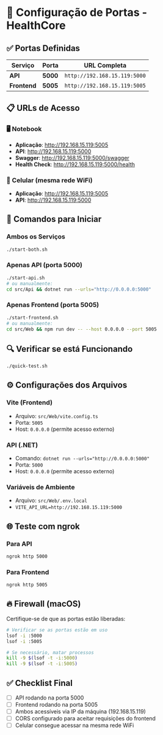 # 🔧 Configuração de Portas - HealthCore

## ✅ **Portas Definidas**

| Serviço | Porta | URL Completa |
|---------|-------|--------------|
| **API** | **5000** | `http://192.168.15.119:5000` |
| **Frontend** | **5005** | `http://192.168.15.119:5005` |

## 📋 **URLs de Acesso**

### **🖥️ Notebook**
- **Aplicação**: http://192.168.15.119:5005
- **API**: http://192.168.15.119:5000
- **Swagger**: http://192.168.15.119:5000/swagger
- **Health Check**: http://192.168.15.119:5000/health

### **📱 Celular (mesma rede WiFi)**
- **Aplicação**: http://192.168.15.119:5005
- **API**: http://192.168.15.119:5000

## 🚀 **Comandos para Iniciar**

### **Ambos os Serviços**
```bash
./start-both.sh
```

### **Apenas API (porta 5000)**
```bash
./start-api.sh
# ou manualmente:
cd src/Api && dotnet run --urls="http://0.0.0.0:5000"
```

### **Apenas Frontend (porta 5005)**
```bash
./start-frontend.sh
# ou manualmente:
cd src/Web && npm run dev -- --host 0.0.0.0 --port 5005
```

## 🔍 **Verificar se está Funcionando**
```bash
./quick-test.sh
```

## ⚙️ **Configurações dos Arquivos**

### **Vite (Frontend)**
- Arquivo: `src/Web/vite.config.ts`
- Porta: `5005`
- Host: `0.0.0.0` (permite acesso externo)

### **API (.NET)**
- Comando: `dotnet run --urls="http://0.0.0.0:5000"`
- Porta: `5000`
- Host: `0.0.0.0` (permite acesso externo)

### **Variáveis de Ambiente**
- Arquivo: `src/Web/.env.local`
- `VITE_API_URL=http://192.168.15.119:5000`

## 🌐 **Teste com ngrok**

### **Para API**
```bash
ngrok http 5000
```

### **Para Frontend**
```bash
ngrok http 5005
```

## 🔥 **Firewall (macOS)**
Certifique-se de que as portas estão liberadas:
```bash
# Verificar se as portas estão em uso
lsof -i :5000
lsof -i :5005

# Se necessário, matar processos
kill -9 $(lsof -t -i:5000)
kill -9 $(lsof -t -i:5005)
```

## ✅ **Checklist Final**
- [ ] API rodando na porta 5000
- [ ] Frontend rodando na porta 5005
- [ ] Ambos acessíveis via IP da máquina (192.168.15.119)
- [ ] CORS configurado para aceitar requisições do frontend
- [ ] Celular consegue acessar na mesma rede WiFi